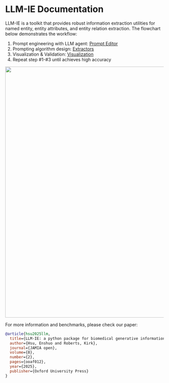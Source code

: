 # LLM-IE Documentation
LLM-IE is a toolkit that provides robust information extraction utilities for named entity, entity attributes, and entity relation extraction. The flowchart below demonstrates the workflow:

1. Prompt engineering with LLM agent: [Prompt Editor](./prompt_editor.md)
2. Prompting algorithm design: [Extractors](./extractors.md)
3. Visualization & Validation: [Visualization](./visualization.md)
4. Repeat step #1-#3 until achieves high accuracy

<div align="center"><img src="./readme_img/LLM-IE flowchart.png" width=800 ></div>

For more information and benchmarks, please check our paper:
```bibtex
@article{hsu2025llm,
  title={LLM-IE: a python package for biomedical generative information extraction with large language models},
  author={Hsu, Enshuo and Roberts, Kirk},
  journal={JAMIA open},
  volume={8},
  number={2},
  pages={ooaf012},
  year={2025},
  publisher={Oxford University Press}
}
```
